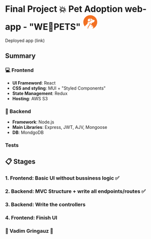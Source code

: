 # Final Project :collision: Pet Adoption web-app - "WE🧡PETS" <img src='./logo.png' width=50px />
Deployed app (link)
## Summary
### :computer: Frontend
 * **UI Frameword**: React
 * **CSS and styling**: MUI + "Styled Components"
 * **State Management**: Redux
 * **Hosting**: AWS S3
### :file_folder: Backend
* **Framework**: Node.js
* **Main Libraries**: Express, JWT, AJV, Mongoose
* **DB**: MondgoDB
### Tests

## :clipboard: Stages
### 1. **Frontend**: Basic UI without bussiness logic :white_check_mark:
### 2. **Backend**: MVC Structure + write all endpoints/routes :white_check_mark:
### 3. **Backend**: Write the controllers
### 4. **Frontend**: Finish UI



### :basketball: Vadim Gringauz :basketball:
